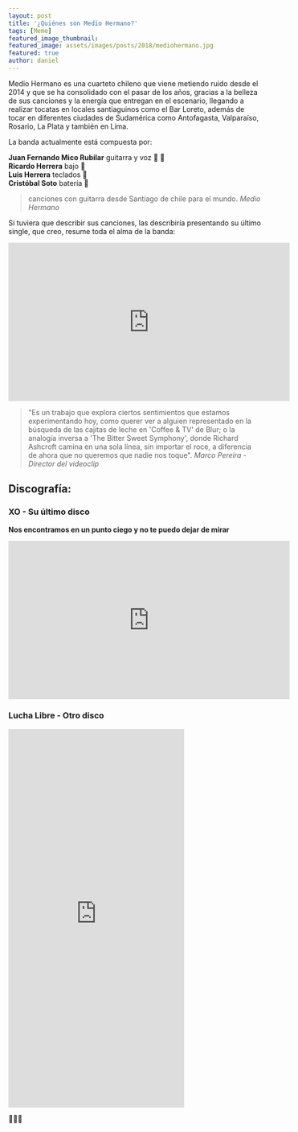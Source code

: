 ```yaml
---
layout: post
title: '¿Quiénes son Medio Hermano?'
tags: [Meme]
featured_image_thumbnail:
featured_image: assets/images/posts/2018/mediohermano.jpg
featured: true
author: daniel
---
```



Medio Hermano es una cuarteto chileno que viene metiendo ruido desde el 2014 y que se ha consolidado con el pasar de los años, gracias a la belleza de sus canciones y la energía que entregan en el escenario, llegando a realizar tocatas en locales santiaguinos como el Bar Loreto, además de tocar en diferentes ciudades de Sudamérica como Antofagasta, Valparaíso, Rosario, La Plata y también en Lima.

La banda actualmente está compuesta por:

**Juan Fernando Mico Rubilar** guitarra y voz 🎸 🎤 <br>
**Ricardo Herrera** bajo 🎸 <br>
**Luis Herrera** teclados 🎹 <br>
**Cristóbal Soto** batería 🥁<br>

>canciones con guitarra desde Santiago de chile para el mundo. <cite>Medio Hermano</cite>


Si tuviera que describir sus canciones, las describiría presentando su último single, que creo, resume toda el alma de la banda:

<iframe width="560" height="315" src="https://www.youtube.com/embed/pfTDXEGYSZ4" frameborder="0" allow="accelerometer; autoplay; encrypted-media; gyroscope; picture-in-picture" allowfullscreen></iframe>

>"Es un trabajo que explora ciertos sentimientos que estamos experimentando hoy, como querer ver a alguien representado en la búsqueda de las cajitas de leche en 'Coffee & TV' de Blur; o la analogía inversa a 'The Bitter Sweet Symphony', donde Richard Ashcroft camina en una sola línea, sin importar el roce, a diferencia de ahora que no queremos que nadie nos toque".<cite> Marco Pereira - Director del videoclip</cite>


## Discografía:

### XO - Su último disco

**Nos encontramos en un punto ciego y no te puedo dejar de mirar**

<iframe width="560" height="315" src="https://www.youtube.com/embed/-ZOvnvHxzOc" frameborder="0" allow="accelerometer; autoplay; encrypted-media; gyroscope; picture-in-picture" allowfullscreen></iframe>

### Lucha Libre - Otro disco

<iframe style="border: 0; width: 350px; height: 753px;" src="https://bandcamp.com/EmbeddedPlayer/album=297068105/size=large/bgcol=ffffff/linkcol=0687f5/transparent=true/" seamless><a href="http://mediohermano.bandcamp.com/album/lucha-libre">Lucha Libre by Medio Hermano</a></iframe>


👏👏👏
